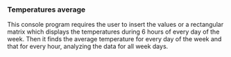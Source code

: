 ### Temperatures average
This console program requires the user to insert the values or a rectangular matrix which displays the temperatures during 6 hours of every day of the week. Then it finds the average temperature for every day of the week and that for every hour, analyzing the data for all week days. 